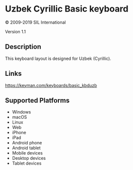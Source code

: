 Uzbek Cyrillic Basic keyboard
=============================

© 2009-2019 SIL International

Version 1.1

Description
-----------

This keyboard layout is designed for Uzbek (Cyrillic).

Links
-----
https://keyman.com/keyboards/basic_kbduzb

Supported Platforms
-------------------
 * Windows
 * macOS
 * Linux
 * Web
 * iPhone
 * iPad
 * Android phone
 * Android tablet
 * Mobile devices
 * Desktop devices
 * Tablet devices

